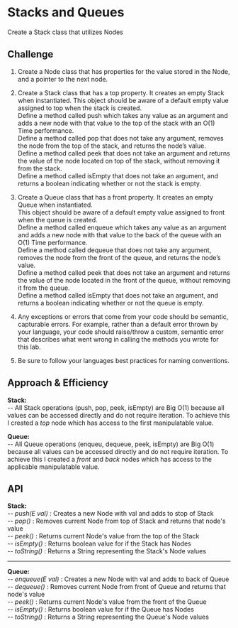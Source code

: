 # Stacks and Queues
<!-- Short summary or background information -->
Create a Stack class that utilizes Nodes

## Challenge
<!-- Description of the challenge -->
1. Create a Node class that has properties for the value stored in the Node, and a pointer to the next node.  

2. Create a Stack class that has a top property. It creates an empty Stack when instantiated.
  This object should be aware of a default empty value assigned to top when the stack is created.  
  Define a method called push which takes any value as an argument and adds a new node with that value to the top of the stack with an O(1) Time performance.  
  Define a method called pop that does not take any argument, removes the node from the top of the stack, and returns the node’s value.  
  Define a method called peek that does not take an argument and returns the value of the node located on top of the stack, without removing it from the stack.  
  Define a method called isEmpty that does not take an argument, and returns a boolean indicating whether or not the stack is empty.  
  
3. Create a Queue class that has a front property. It creates an empty Queue when instantiated.    
  This object should be aware of a default empty value assigned to front when the queue is created.  
  Define a method called enqueue which takes any value as an argument and adds a new node with that value to the back of the queue with an O(1) Time performance.  
  Define a method called dequeue that does not take any argument, removes the node from the front of the queue, and returns the node’s value.  
  Define a method called peek that does not take an argument and returns the value of the node located in the front of the queue, without removing it from the queue.  
  Define a method called isEmpty that does not take an argument, and returns a boolean indicating whether or not the queue is empty.  
  
4. Any exceptions or errors that come from your code should be semantic, capturable errors. For example, rather than a default error thrown by your language, your code should raise/throw a custom, semantic error that describes what went wrong in calling the methods you wrote for this lab.    
5. Be sure to follow your languages best practices for naming conventions.  

## Approach & Efficiency
<!-- What approach did you take? Why? What is the Big O space/time for this approach? -->
 **Stack:**  
 -- All Stack operations (push, pop, peek, isEmpty) are Big O(1) because all values can be accessed directly and do not require iteration.  To achieve this I created a *top* node which has access to the first manipulatable value.  
 
 **Queue:**  
 -- All Queue operations (enqueu, dequeue, peek, isEmpty) are Big O(1) because all values can be accessed directly and do not require iteration.  To achieve this I created a *front* and *back* nodes which has access to the applicable manipulatable value.
 
 
## API
<!-- Description of each method publicly available to your Stack and Queue-->
 **Stack:**  
 -- *push(E val)* : Creates a new Node with val and adds to stop of Stack  
 -- *pop()* : Removes current Node from top of Stack and returns that node's value  
 -- *peek()* : Returns current Node's value from the top of the Stack  
 -- *isEmpty()* : Returns boolean value for if the Stack has Nodes  
 -- *toString()* : Returns a String representing the Stack's Node values  

 ---

 **Queue:**  
 -- *enqueue(E val)* : Creates a new Node with val and adds to back of Queue  
 -- *dequeue()* : Removes current Node from front of Queue and returns that node's value  
 -- *peek()* : Returns current Node's value from the front of the Queue  
 -- *isEmpty()* : Returns boolean value for if the Queue has Nodes  
 -- *toString()* : Returns a String representing the Queue's Node values 
